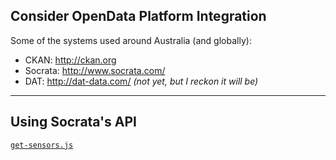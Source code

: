 ## Consider OpenData Platform Integration

Some of the systems used around Australia (and globally):

- CKAN: <http://ckan.org>
- Socrata: <http://www.socrata.com/>
- DAT: <http://dat-data.com/> _(not yet, but I reckon it will be)_

---

## Using Socrata's API

[`get-sensors.js`](examples/using-socrata/get-sensors.js)
